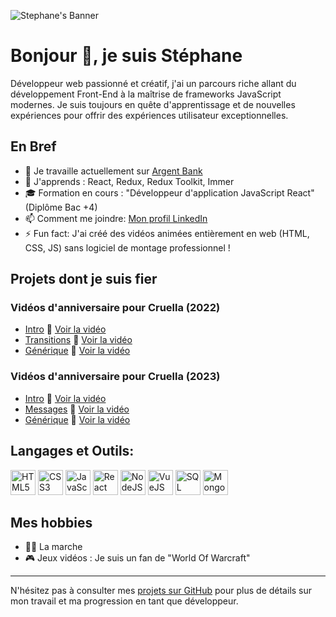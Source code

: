 ![Stephane's Banner](./Stephane-Dev-Bannière.png)

# Bonjour 👋, je suis Stéphane

Développeur web passionné et créatif, j'ai un parcours riche allant du développement Front-End à la maîtrise de frameworks JavaScript modernes. 
Je suis toujours en quête d'apprentissage et de nouvelles expériences pour offrir des expériences utilisateur exceptionnelles.

## En Bref

- 🔭 Je travaille actuellement sur [Argent Bank](https://github.com/Stephane-OC/Argent-Bank)
- 🌱 J'apprends : React, Redux, Redux Toolkit, Immer
- 🎓 Formation en cours : "Développeur d'application JavaScript React" (Diplôme Bac +4)
- 📫 Comment me joindre: [Mon profil LinkedIn](https://www.linkedin.com/in/stephane-f-431b0b214/)
- ⚡ Fun fact: J'ai créé des vidéos animées entièrement en web (HTML, CSS, JS) sans logiciel de montage professionnel !

## Projets dont je suis fier

### Vidéos d'anniversaire pour Cruella (2022) 

- [Intro](https://github.com/Stephane-OC/CruellaDk-Birthday-Intro) 🎥 [Voir la vidéo](https://www.youtube.com/watch?v=sJ8hM24kiMI)
- [Transitions](https://github.com/Stephane-OC/CruellaDk-Birthday-Transitions) 🎥 [Voir la vidéo](https://www.youtube.com/watch?v=P0LOIDXslWk)
- [Générique](https://github.com/Stephane-OC/CruellaDk-Birthday-Generic) 🎥 [Voir la vidéo](https://www.youtube.com/watch?v=jpUCKa0yNd0)

### Vidéos d'anniversaire pour Cruella (2023) 

- [Intro](https://github.com/Stephane-OC/Cruella-BB-2023_Intro) 🎥 [Voir la vidéo](https://www.youtube.com/watch?v=X9Zs112UhKc)
- [Messages](https://github.com/Stephane-OC/Cruella-BB-2023_Messages) 🎥 [Voir la vidéo](https://www.youtube.com/watch?v=X9Zs112UhKc&t=346s)
- [Générique](https://github.com/Stephane-OC/Cruella-BB-2023_Generic) 🎥 [Voir la vidéo](https://www.youtube.com/watch?v=X9Zs112UhKc&t=984s)

## Langages et Outils:

<p align="left">
  <img src="./HTML.png" alt="HTML5" width="40" height="40"/>
  <img src="./CSS.png" alt="CSS3" width="40" height="40"/>
  <img src="./JAVASCRIPT.png" alt="JavaScript" width="40" height="40"/>
  <img src="./REACT.png" alt="React" width="40" height="40"/>
  <img src="./NODEJS.png" alt="NodeJS" width="40" height="40"/>
  <img src="./VUEJS.png" alt="VueJS" width="40" height="40"/>
  <img src="./SQL.png" alt="SQL" width="40" height="40"/>
  <img src="./MONGODB.png" alt="MongoDB" height="40"/>
</p>

## Mes hobbies

- 🚶‍♂️ La marche
- 🎮 Jeux vidéos : Je suis un fan de "World Of Warcraft"

---

N'hésitez pas à consulter mes [projets sur GitHub](https://github.com/Stephane-OC) pour plus de détails sur mon travail et ma progression en tant que développeur.

